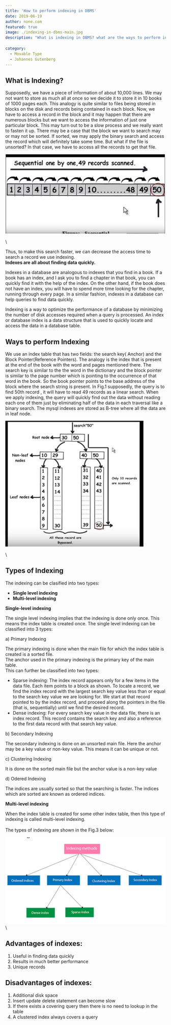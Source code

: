 ```yaml
---
title: 'How to perform indexing in DBMS'
date: 2019-06-19
author: none.com
featured: true
image: ./indexing-in-dbms-main.jpg
description: "What is indexing in DBMS? what are the ways to perform indexing?"

category:
  - Movable Type
  - Johannes Gutenberg
---
```



What is Indexing? 
-----------------

Supposedly, we have a piece of information of about 10,000 lines. We may
not want to store as much all at once so we decide it to store it in 10
books of 1000 pages each. This analogy is quite similar to files being
stored in blocks on the disk and records being contained in each block.
Now, we have to access a record in the block and it may happen that
there are numerous blocks but we want to access the information of just
one particular block. This may turn out to be a slow process and we
really want to fasten it up. There may be a case that the block we want
to search may or may not be sorted. If sorted, we may apply the binary
search and access the record which will definitely take some time. But
what if the file is unsorted? In that case, we have to access all the
records to get that file.

![indexing-in-dbms](./indexing-in-dbms-1.jpg "indexing-in-dbms")

\

Thus, to make this search faster, we can decrease the access time to
search a record we use indexing.\
 **Indexes are all about finding data quickly.**

Indexes in a database are analogous to indexes that you find in a book.
If a book has an index, and I ask you to find a chapter in that book,
you can quickly find it with the help of the index. On the other hand,
if the book does not have an index, you will have to spend more time
looking for the chapter, running through every page. In a similar
fashion, indexes in a database can help queries to find data quickly.

Indexing is a way to optimize the performance of a database by
minimizing the number of disk accesses required when a query is
processed. An index or database index is a data structure that is used
to quickly locate and access the data in a database table.

Ways to perform Indexing 
------------------------

We use an index table that has two fields: the search key( Anchor) and
the Block Pointer(Reference Pointers). The analogy is the index that is
present at the end of the book with the word and pages mentioned there.
The search key is similar to the the word in the dictionary and the
block pointer is similar to the page number which is pointing to the
occurrence of that word in the book. So the book pointer points to the
base address of the block where the search string is present. In Fig.1
supposedly, the query is to find 50th record , it will have to read 49
records as a linear search. When we apply indexing, the query will
quickly find out the data without reading each one of them just by
eliminating half of the data in each traversal like a binary search. The
mysql indexes are stored as B-tree where all the data are in leaf node.

![indexing-in-dbms](./indexing-in-dbms-2.jpg "indexing-in-dbms")

\

Types of Indexing 
-----------------

The indexing can be clasified into two types:

-   **Single level indexing**
-   **Multi-level indexing**

**Single-level indexing**

The single level indexing implies that the indexing is done only once.
This means the index table is created once. The single level indexing
can be classified into 3 types:

​a) Primary Indexing

The primary indexing is done when the main file for which the index
table is created is a sorted file.\
 The anchor used in the primary indexing is the primary key of the main
table.\
 This can further be classified into two types:

-   Sparse indexing: The index record appears only for a few items in
    the data file. Each item points to a block as shown. To locate a
    record, we find the index record with the largest search key value
    less than or equal to the search key value we are looking for. We
    start at that record pointed to by the index record, and proceed
    along the pointers in the file (that is, sequentially) until we find
    the desired record.
-   Dense indexing: For every search key value in the data file, there
    is an index record. This record contains the search key and also a
    reference to the first data record with that search key value.

​b) Secondary Indexing

The secondary indexing is done on an unsorted main file. Here the anchor
may be a key value or non-key value. This means it can be unique or not.

​c) Clustering Indexing

It is done on the sorted main file but the anchor value is a non-key
value

​d) Odered Indexing

The indices are usually sorted so that the searching is faster. The
indices which are sorted are known as ordered indices.

**Multi-level indexing**

When the index table is created for some other index table, then this
type of indexing is called multi-level indexing. \
\
 The types of indexing are shown in the Fig.3 below:

![indexing-in-dbms](./indexing-in-dbms-3.jpg "indexing-in-dbms")\

**Advantages of indexes:** 
----------------------

1.  Useful in finding data quickly
2.  Results in much better performance
3.  Unique records

**Disadvantages of indexes:** 
-------------------------

1.  Additional disk space
2.  Insert update delete statement can become slow
3.  If there exists a covering query then there is no need to lookup in
    the table
4.  A clustered index always covers a query

